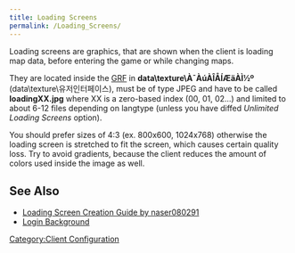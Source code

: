 ```yaml
---
title: Loading Screens
permalink: /Loading_Screens/
---
```


Loading screens are graphics, that are shown when the client is loading map data, before entering the game or while changing maps.

They are located inside the [GRF](/GRF "wikilink") in **data\\texture\\À¯ÀúÀÎÅÍÆäÀÌ½º** (data\\texture\\유저인터페이스), must be of type JPEG and have to be called **loadingXX.jpg** where XX is a zero-based index (00, 01, 02...) and limited to about 6-12 files depending on langtype (unless you have diffed *Unlimited Loading Screens* option).

You should prefer sizes of 4:3 (ex. 800x600, 1024x768) otherwise the loading screen is stretched to fit the screen, which causes certain quality loss. Try to avoid gradients, because the client reduces the amount of colors used inside the image as well.

See Also
--------

-   [Loading Screen Creation Guide by naser080291](http://img292.imageshack.us/img292/8054/tutorialcz2.jpg)
-   [Login Background](/Login_Background "wikilink")

[Category:Client Configuration](/Category:Client_Configuration "wikilink")